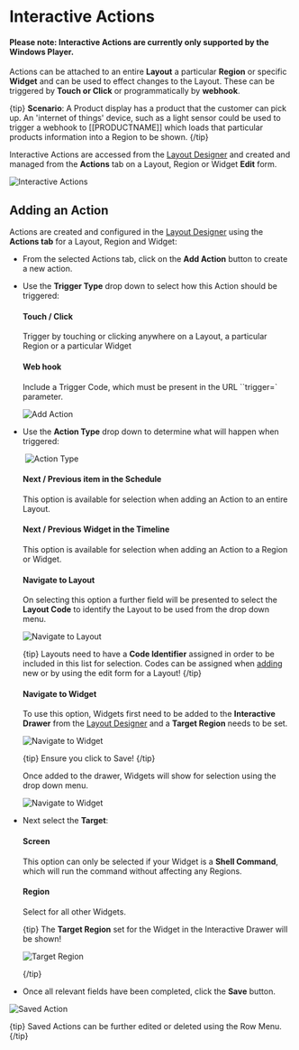 <!--toc=layouts-->

# Interactive Actions

#### Please note: Interactive Actions are currently only supported by the Windows Player.

Actions can be attached to an entire **Layout** a particular **Region** or specific **Widget** and can be used to effect changes to the Layout. These can be triggered by **Touch or Click** or programmatically by **webhook**.

{tip}
**Scenario**:
A Product display has a product that the customer can pick up. An 'internet of things' device, such as a light sensor could be used to trigger a webhook to [[PRODUCTNAME]] which loads that particular products information into a Region to be shown.
{/tip}

Interactive Actions are accessed from the [Layout Designer](layouts_designer.html) and created and managed from the **Actions** tab on a Layout, Region or Widget **Edit** form.

![Interactive Actions](img\v3_layouts_interactive_actions.png)

## Adding an Action

Actions are created and configured in the [Layout Designer](layouts_designer.html) using the **Actions tab** for a Layout, Region and Widget:

- From the selected Actions tab, click on the **Add Action** button to create a new action.

- Use the **Trigger Type** drop down to select how this Action should be triggered: 

  #### Touch / Click

  Trigger by touching or clicking anywhere on a Layout, a particular Region or a particular Widget

  #### Web hook

  Include a Trigger Code, which must be present in the URL ``trigger=` parameter.

  ![Add Action](img\v3_layouts_add_action.png)

- Use the **Action Type** drop down to determine what will happen when triggered:

  ​	![Action Type](img\v3_layouts_action_type.png)

  #### Next / Previous item in the Schedule 

  This option is available for selection when adding an Action to an entire Layout.

  #### Next / Previous Widget in the Timeline

  This option is available for selection when adding an Action to a Region or Widget.

  #### Navigate to Layout 

  On selecting this option a further field will be presented to select the **Layout Code** to identify the Layout to be used from the drop down menu. 

  ![Navigate to Layout](img\v3_layouts_action_navigate_layout.png)

  {tip}
Layouts need to have a **Code Identifier** assigned in order to be included in this list for selection. Codes can be assigned when [adding](https://xibo.org.uk/manual/en/layouts.html#add_layout) new or by using the edit form for a Layout!
  {/tip}
  
  #### Navigate to Widget 

  To use this option, Widgets first need to be added to the **Interactive Drawer** from the [Layout Designer](layouts_designer.html) and a **Target Region** needs to be set.

  ![Navigate to Widget](img/v3_layouts_actions_navigate_widgets.png)

  {tip}
Ensure you click to Save!
  {/tip}
  
  Once added to the drawer, Widgets will show for selection using the drop down menu.

  ![Navigate to Widget](img\v3_layouts_widget_action.png)

  

- Next select the **Target**:

  #### Screen

  This option can only be selected if your Widget is a **Shell Command**, which will run the command without affecting any Regions.

  #### Region

  Select for all other Widgets. 

  {tip}
  The **Target Region** set for the Widget in the Interactive Drawer will be shown!

  ![Target Region](img/v3_layouts_target_region.png)

  {/tip}

  

- Once all relevant fields have been completed, click the **Save** button.

![Saved Action](img\v3_layouts_action_saved.png)

{tip}
Saved Actions can be further edited or deleted using the Row Menu.
{/tip}